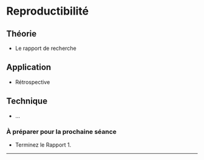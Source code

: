 # Reproductibilité

## Théorie
- Le rapport de recherche

## Application
- Rétrospective

## Technique
- ...

### À préparer pour la prochaine séance
- Terminez le Rapport 1.

---

